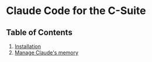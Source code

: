 # Claude Code for the C-Suite

## Table of Contents

1. [Installation](installation.md)
2. [Manage Claude's memory](memory.md)
